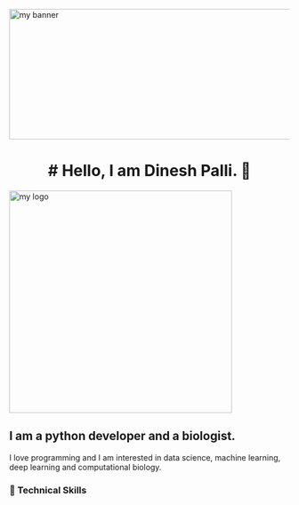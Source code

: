 <p align=”center”>

<img width= "2475" height="235" src="https://user-images.githubusercontent.com/62892012/210447754-78ce2218-a970-43dd-a115-987700aa330c.png" alt="my banner">

</p>

<h1 align="center"> # Hello, I am Dinesh Palli. 👋</h1>


<p align=”center”>

<img width="400" height="400" src="https://user-images.githubusercontent.com/62892012/210447937-adf29dd9-60e5-40c0-8d00-57d7e39d8d68.png" alt="my logo">

</p>

## I am a python developer and a biologist.
I love programming and I am interested in data science, machine learning, deep learning and computational biology.

### 💼 Technical Skills
